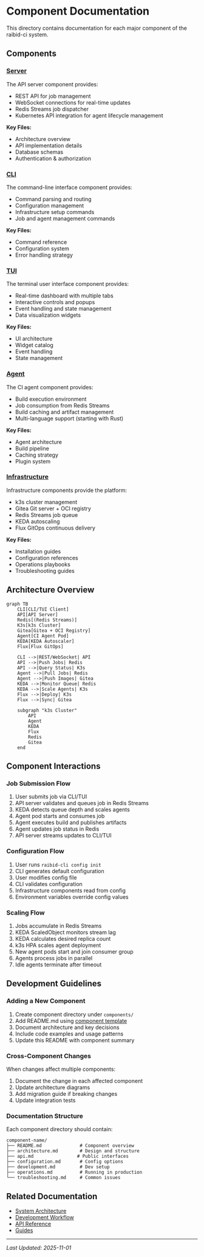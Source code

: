 # Component Documentation

This directory contains documentation for each major component of the raibid-ci system.

## Components

### [Server](./server/README.md)
The API server component provides:
- REST API for job management
- WebSocket connections for real-time updates
- Redis Streams job dispatcher
- Kubernetes API integration for agent lifecycle management

**Key Files:**
- Architecture overview
- API implementation details
- Database schemas
- Authentication & authorization

### [CLI](./cli/README.md)
The command-line interface component provides:
- Command parsing and routing
- Configuration management
- Infrastructure setup commands
- Job and agent management commands

**Key Files:**
- Command reference
- Configuration system
- Error handling strategy

### [TUI](./tui/README.md)
The terminal user interface component provides:
- Real-time dashboard with multiple tabs
- Interactive controls and popups
- Event handling and state management
- Data visualization widgets

**Key Files:**
- UI architecture
- Widget catalog
- Event handling
- State management

### [Agent](./agent/README.md)
The CI agent component provides:
- Build execution environment
- Job consumption from Redis Streams
- Build caching and artifact management
- Multi-language support (starting with Rust)

**Key Files:**
- Agent architecture
- Build pipeline
- Caching strategy
- Plugin system

### [Infrastructure](./infrastructure/README.md)
Infrastructure components provide the platform:
- k3s cluster management
- Gitea Git server + OCI registry
- Redis Streams job queue
- KEDA autoscaling
- Flux GitOps continuous delivery

**Key Files:**
- Installation guides
- Configuration references
- Operations playbooks
- Troubleshooting guides

## Architecture Overview

```mermaid
graph TB
    CLI[CLI/TUI Client]
    API[API Server]
    Redis[(Redis Streams)]
    K3s[k3s Cluster]
    Gitea[Gitea + OCI Registry]
    Agent[CI Agent Pod]
    KEDA[KEDA Autoscaler]
    Flux[Flux GitOps]

    CLI -->|REST/WebSocket| API
    API -->|Push Jobs| Redis
    API -->|Query Status| K3s
    Agent -->|Pull Jobs| Redis
    Agent -->|Push Images| Gitea
    KEDA -->|Monitor Queue| Redis
    KEDA -->|Scale Agents| K3s
    Flux -->|Deploy| K3s
    Flux -->|Sync| Gitea

    subgraph "k3s Cluster"
        API
        Agent
        KEDA
        Flux
        Redis
        Gitea
    end
```

## Component Interactions

### Job Submission Flow
1. User submits job via CLI/TUI
2. API server validates and queues job in Redis Streams
3. KEDA detects queue depth and scales agents
4. Agent pod starts and consumes job
5. Agent executes build and publishes artifacts
6. Agent updates job status in Redis
7. API server streams updates to CLI/TUI

### Configuration Flow
1. User runs `raibid-cli config init`
2. CLI generates default configuration
3. User modifies config file
4. CLI validates configuration
5. Infrastructure components read from config
6. Environment variables override config values

### Scaling Flow
1. Jobs accumulate in Redis Streams
2. KEDA ScaledObject monitors stream lag
3. KEDA calculates desired replica count
4. k3s HPA scales agent deployment
5. New agent pods start and join consumer group
6. Agents process jobs in parallel
7. Idle agents terminate after timeout

## Development Guidelines

### Adding a New Component
1. Create component directory under `components/`
2. Add README.md using [component template](../templates/component-readme.md)
3. Document architecture and key decisions
4. Include code examples and usage patterns
5. Update this README with component summary

### Cross-Component Changes
When changes affect multiple components:
1. Document the change in each affected component
2. Update architecture diagrams
3. Add migration guide if breaking changes
4. Update integration tests

### Documentation Structure
Each component directory should contain:
```
component-name/
├── README.md              # Component overview
├── architecture.md        # Design and structure
├── api.md                # Public interfaces
├── configuration.md       # Config options
├── development.md         # Dev setup
├── operations.md          # Running in production
└── troubleshooting.md     # Common issues
```

## Related Documentation

- [System Architecture](../architecture/system-overview.md)
- [Development Workflow](../workstreams/START_HERE.md)
- [API Reference](../api/)
- [Guides](../guides/)

---

*Last Updated: 2025-11-01*

